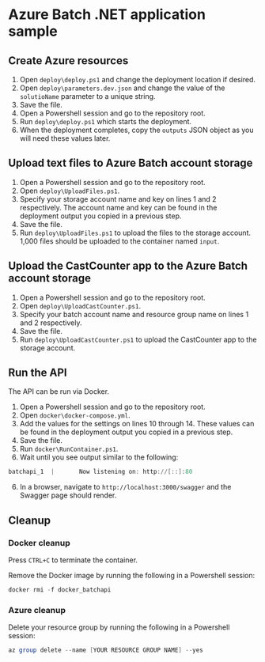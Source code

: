 # Azure Batch .NET application sample

## Create Azure resources
1. Open `deploy\deploy.ps1` and change the deployment location if desired.
2. Open `deploy\parameters.dev.json` and change the value of the `solutioName` parameter to a unique string.
3. Save the file.
4. Open a Powershell session and go to the repository root.
5. Run `deploy\deploy.ps1` which starts the deployment.
6. When the deployment completes, copy the `outputs` JSON object as you will need these values later.

## Upload text files to Azure Batch account storage

1. Open a Powershell session and go to the repository root.
2. Open `deploy\UploadFiles.ps1`.
3. Specify your storage account name and key on lines 1 and 2 respectively. The account name and key can be found in the deployment output you copied in a previous step.
4. Save the file.
5. Run `deploy\UploadFiles.ps1` to upload the files to the storage account. 1,000 files should be uploaded to the container named `input`.

## Upload the CastCounter app to the Azure Batch account storage
1. Open a Powershell session and go to the repository root.
2. Open `deploy\UploadCastCounter.ps1`.
3. Specify your batch account name and resource group name on lines 1 and 2 respectively.
4. Save the file.
5. Run `deploy\UploadCastCounter.ps1` to upload the CastCounter app to the storage account.

## Run the API
The API can be run via Docker.

1. Open a Powershell session and go to the repository root.
2. Open `docker\docker-compose.yml`.
3. Add the values for the settings on lines 10 through 14. These values can be found in the deployment output you copied in a previous step.
4. Save the file.
5. Run `docker\RunContainer.ps1`.
6. Wait until you see output similar to the following:
```powershell
batchapi_1  |       Now listening on: http://[::]:80
```
6. In a browser, navigate to `http://localhost:3000/swagger` and the Swagger page should render.

## Cleanup

### Docker cleanup
Press `CTRL+C` to terminate the container.

Remove the Docker image by running the following in a Powershell session:
```powershell
docker rmi -f docker_batchapi
```
### Azure cleanup
Delete your resource group by running the following in a Powershell session:
```powershell
az group delete --name [YOUR RESOURCE GROUP NAME] --yes
```